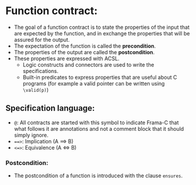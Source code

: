 # Function contract:
- The goal of a function contract is to state the properties of the input that are expected by the function, and in exchange the properties that will be assured for the output. 
- The expectation of the function is called the $\textbf{precondition}$.
- The properties of the output are called the $\textbf{postcondition}$.
- These properties are expressed with ACSL.
  - Logic constructs and connectors are used to write the specifications.
  - Built-in predicates to express properties that are useful about C programs (for example a valid pointer can be written using ```\valid(p)```)

## Specification language:
- ```@```: All contracts are started with this symbol to indicate Frama-C that what follows it are annotations and not a comment block that it should simply ignore.
- ```==>```: Implication (A ==> B)
- ```<=>```: Equivalence (A <=> B)
### Postcondition:
- The postcondition of a function is introduced with the clause ```ensures```. 
